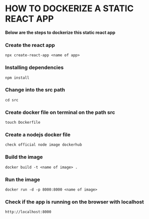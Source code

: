 # **HOW TO DOCKERIZE A STATIC REACT APP**
**Below are the steps to dockerize this static react app**

### **Create the react app**
```
npx create-react-app <name of app>
```
### **Installing dependencies**
```
npm install
```
### **Change into the src path**
```
cd src
```
### **Create docker file on terminal on the path src**
```
touch Dockerfile
```
### **Create a nodejs docker file**
```
check official node image dockerhub
```
### **Build the image** 
```
docker build -t <name of image> .
```
### **Run the image**
```
docker run -d -p 8000:8000 <name of image>
```
### **Check if the app is running on the browser with localhost**
```
http://localhost:8000
```





